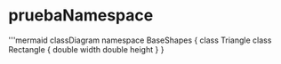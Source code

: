 # pruebaNamespace

'''mermaid
classDiagram
namespace BaseShapes {
    class Triangle
    class Rectangle {
      double width
      double height
    }
}

